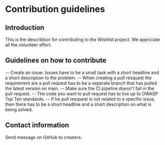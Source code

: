 # Contribution guidelines

## Introduction
This is the describtion for contributing to the Wishlist project. We appriciate all the volunteer effort. 

## Guidelines on how to contribute
-- Create an issue. Issues have to be a small task with a short headline and a short description to the problem.
-- When creating a pull resquest the requirement are a pull request has to be a seperate branch that has pulled the latest version on main.
-- Make sure the CI pipeline doesn't fail in the pull request.
-- The code you want to pull request has to live up to OWASP Top Ten standards.
-- If he pull resquest is not related to a specific issue, then there has to be a short headline and a short description on what is being solved.

## Contact information
Send message on GitHub to creaters.
